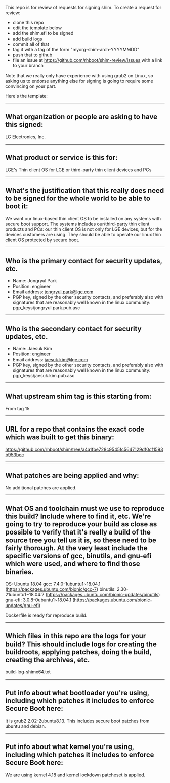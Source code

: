 This repo is for review of requests for signing shim.  To create a request for review:

- clone this repo
- edit the template below
- add the shim.efi to be signed
- add build logs
- commit all of that
- tag it with a tag of the form "myorg-shim-arch-YYYYMMDD"
- push that to github
- file an issue at https://github.com/rhboot/shim-review/issues with a link to your branch

Note that we really only have experience with using grub2 on Linux, so asking
us to endorse anything else for signing is going to require some convincing on
your part.

Here's the template:

-------------------------------------------------------------------------------
What organization or people are asking to have this signed:
-------------------------------------------------------------------------------
LG Electronics, Inc.

-------------------------------------------------------------------------------
What product or service is this for:
-------------------------------------------------------------------------------
LGE's Thin client OS for LGE or third-party thin client devices and PCs

-------------------------------------------------------------------------------
What's the justification that this really does need to be signed for the whole world to be able to boot it:
-------------------------------------------------------------------------------
We want our linux-based thin client OS to be installed on any systems with secure boot support. The systems includes our/third-party thin client products and PCs: our thin client OS is not only for LGE devices, but for the devices customers are using. They should be able to operate our linux thin client OS protected by secure boot.

-------------------------------------------------------------------------------
Who is the primary contact for security updates, etc.
-------------------------------------------------------------------------------
- Name: Jongryul Park
- Position: engineer
- Email address: jongryul.park@lge.com
- PGP key, signed by the other security contacts, and preferably also with signatures that are reasonably well known in the linux community:
   pgp_keys/jongryul.park.pub.asc

-------------------------------------------------------------------------------
Who is the secondary contact for security updates, etc.
-------------------------------------------------------------------------------
- Name: Jaesuk Kim
- Position: engineer
- Email address: jaesuk.kim@lge.com
- PGP key, signed by the other security contacts, and preferably also with signatures that are reasonably well known in the linux community:
   pgp_keys/jaesuk.kim.pub.asc

-------------------------------------------------------------------------------
What upstream shim tag is this starting from:
-------------------------------------------------------------------------------
From tag 15

-------------------------------------------------------------------------------
URL for a repo that contains the exact code which was built to get this binary:
-------------------------------------------------------------------------------
https://github.com/rhboot/shim/tree/a4a1fbe728c9545fc5647129df0cf1593b953bec

-------------------------------------------------------------------------------
What patches are being applied and why:
-------------------------------------------------------------------------------
No additional patches are applied.

-------------------------------------------------------------------------------
What OS and toolchain must we use to reproduce this build?  Include where to find it, etc.  We're going to try to reproduce your build as close as possible to verify that it's really a build of the source tree you tell us it is, so these need to be fairly thorough. At the very least include the specific versions of gcc, binutils, and gnu-efi which were used, and where to find those binaries.
-------------------------------------------------------------------------------
OS: Ubuntu 18.04
gcc: 7.4.0-1ubuntu1~18.04.1 (https://packages.ubuntu.com/bionic/gcc-7)
binutils: 2.30-21ubuntu1~18.04.2 (https://packages.ubuntu.com/bionic-updates/binutils)
gnu-efi: 3.0.8-0ubuntu1~18.04.1 (https://packages.ubuntu.com/bionic-updates/gnu-efi)

Dockerfile is ready for reproduce build.

-------------------------------------------------------------------------------
Which files in this repo are the logs for your build?   This should include logs for creating the buildroots, applying patches, doing the build, creating the archives, etc.
-------------------------------------------------------------------------------
build-log-shimx64.txt

-------------------------------------------------------------------------------
Put info about what bootloader you're using, including which patches it includes to enforce Secure Boot here:
-------------------------------------------------------------------------------
It is grub2 2.02-2ubuntu8.13. This includes secure boot patches from ubuntu and debian.

-------------------------------------------------------------------------------
Put info about what kernel you're using, including which patches it includes to enforce Secure Boot here:
-------------------------------------------------------------------------------
We are using kernel 4.18 and kernel lockdown patcheset is applied.

